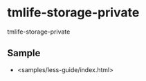 tmlife-storage-private
======================

tmlife-storage-private


## Sample
- <samples/less-guide/index.html>
